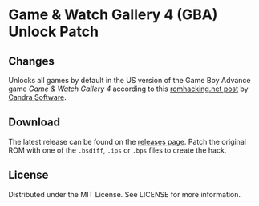 # Game & Watch Gallery 4 (GBA) Unlock Patch

## Changes
Unlocks all games by default in the
US version of the Game Boy Advance game
*Game & Watch Gallery 4*
according to this
[romhacking.net post](https://www.romhacking.net/forum/index.php?msg=449135)
by
[Candra Software](https://www.romhacking.net/forum/index.php?action=profile;u=30056).

## Download
The latest release can be found on the
[releases page](https://github.com/lightbulb-sun/gawg4-unlock/releases).
Patch the original ROM with one of the `.bsdiff`, `.ips` or `.bps` files
to create the hack.

## License
Distributed under the MIT License. See LICENSE for more information.
